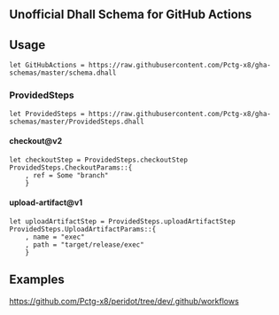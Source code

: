 Unofficial Dhall Schema for GitHub Actions
---

## Usage

```dhall
let GitHubActions = https://raw.githubusercontent.com/Pctg-x8/gha-schemas/master/schema.dhall
```

### ProvidedSteps

```dhall
let ProvidedSteps = https://raw.githubusercontent.com/Pctg-x8/gha-schemas/master/ProvidedSteps.dhall
```

#### checkout@v2

```dhall
let checkoutStep = ProvidedSteps.checkoutStep ProvidedSteps.CheckoutParams::{
    , ref = Some "branch"
    }
```

#### upload-artifact@v1

```dhall
let uploadArtifactStep = ProvidedSteps.uploadArtifactStep ProvidedSteps.UploadArtifactParams::{
    , name = "exec"
    , path = "target/release/exec"
    }
```

## Examples

https://github.com/Pctg-x8/peridot/tree/dev/.github/workflows
